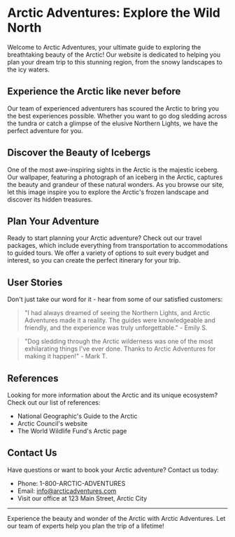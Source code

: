 <!--font:Inter-->

# Arctic Adventures: Explore the Wild North

Welcome to Arctic Adventures, your ultimate guide to exploring the breathtaking beauty of the Arctic! Our website is dedicated to helping you plan your dream trip to this stunning region, from the snowy landscapes to the icy waters.

## Experience the Arctic like never before

Our team of experienced adventurers has scoured the Arctic to bring you the best experiences possible. Whether you want to go dog sledding across the tundra or catch a glimpse of the elusive Northern Lights, we have the perfect adventure for you.

## Discover the Beauty of Icebergs

One of the most awe-inspiring sights in the Arctic is the majestic iceberg. Our wallpaper, featuring a photograph of an iceberg in the Arctic, captures the beauty and grandeur of these natural wonders. As you browse our site, let this image inspire you to explore the Arctic's frozen landscape and discover its hidden treasures.

## Plan Your Adventure

Ready to start planning your Arctic adventure? Check out our travel packages, which include everything from transportation to accommodations to guided tours. We offer a variety of options to suit every budget and interest, so you can create the perfect itinerary for your trip.

## User Stories

Don't just take our word for it - hear from some of our satisfied customers:

> "I had always dreamed of seeing the Northern Lights, and Arctic Adventures made it a reality. The guides were knowledgeable and friendly, and the experience was truly unforgettable." - Emily S.

> "Dog sledding through the Arctic wilderness was one of the most exhilarating things I've ever done. Thanks to Arctic Adventures for making it happen!" - Mark T.

## References

Looking for more information about the Arctic and its unique ecosystem? Check out our list of references:

- National Geographic's Guide to the Arctic
- Arctic Council's website
- The World Wildlife Fund's Arctic page

## Contact Us

Have questions or want to book your Arctic adventure? Contact us today:

- Phone: 1-800-ARCTIC-ADVENTURES
- Email: info@arcticadventures.com
- Visit our office at 123 Main Street, Arctic City

---

Experience the beauty and wonder of the Arctic with Arctic Adventures. Let our team of experts help you plan the trip of a lifetime!

<!--

Write me content for website with wallpaper which alt text is:

"A photograph of an iceberg in the Arctic, with the blue and white colors contrasting against a dark sky."

The name/title of the page should not be 1:1 copy of the alt text but rather a real content of the website which is using this wallpaper.

- Use markdown format 
- Start with heading
- Heading should be short and concise
- The content should look like a real website 
- The website should not be about the wallpaper, wallpaper is just a related background
- Heading should be contain work "wallpaper" or "background"
- Include real sections like references, contact, user stories, etc. use things relevant to the page purpose.
- Feel free to use structure like headings, bullets, numbering, blockquotes, paragraphs, horizontal lines, etc.
- You can use formatting like bold or _italic_
- You can include UTF-8 emojis
- Links should be only #hash anchors (and you can refer to the document itself)
- Do not include images


---


# Arctic Adventures: Explore the Wild North

Welcome to Arctic Adventures, your ultimate guide to exploring the breathtaking beauty of the Arctic! Our website is dedicated to helping you plan your dream trip to this stunning region, from the snowy landscapes to the icy waters.

## Experience the Arctic like never before

Our team of experienced adventurers has scoured the Arctic to bring you the best experiences possible. Whether you want to go dog sledding across the tundra or catch a glimpse of the elusive Northern Lights, we have the perfect adventure for you.

## Discover the Beauty of Icebergs

One of the most awe-inspiring sights in the Arctic is the majestic iceberg. Our wallpaper, featuring a photograph of an iceberg in the Arctic, captures the beauty and grandeur of these natural wonders. As you browse our site, let this image inspire you to explore the Arctic's frozen landscape and discover its hidden treasures.

## Plan Your Adventure

Ready to start planning your Arctic adventure? Check out our travel packages, which include everything from transportation to accommodations to guided tours. We offer a variety of options to suit every budget and interest, so you can create the perfect itinerary for your trip.

## User Stories

Don't just take our word for it - hear from some of our satisfied customers:

> "I had always dreamed of seeing the Northern Lights, and Arctic Adventures made it a reality. The guides were knowledgeable and friendly, and the experience was truly unforgettable." - Emily S.

> "Dog sledding through the Arctic wilderness was one of the most exhilarating things I've ever done. Thanks to Arctic Adventures for making it happen!" - Mark T.

## References

Looking for more information about the Arctic and its unique ecosystem? Check out our list of references:

- National Geographic's Guide to the Arctic
- Arctic Council's website
- The World Wildlife Fund's Arctic page

## Contact Us

Have questions or want to book your Arctic adventure? Contact us today:

- Phone: 1-800-ARCTIC-ADVENTURES
- Email: info@arcticadventures.com
- Visit our office at 123 Main Street, Arctic City

---

Experience the beauty and wonder of the Arctic with Arctic Adventures. Let our team of experts help you plan the trip of a lifetime!

-->
